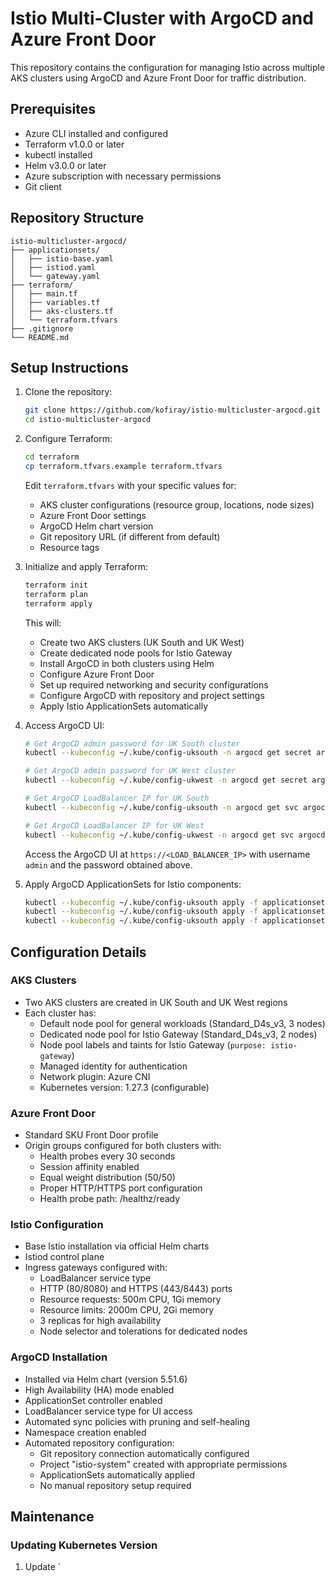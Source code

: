 # Istio Multi-Cluster with ArgoCD and Azure Front Door

This repository contains the configuration for managing Istio across multiple AKS clusters using ArgoCD and Azure Front Door for traffic distribution.

## Prerequisites

- Azure CLI installed and configured
- Terraform v1.0.0 or later
- kubectl installed
- Helm v3.0.0 or later
- Azure subscription with necessary permissions
- Git client

## Repository Structure

```
istio-multicluster-argocd/
├── applicationsets/
│   ├── istio-base.yaml
│   ├── istiod.yaml
│   └── gateway.yaml
├── terraform/
│   ├── main.tf
│   ├── variables.tf
│   ├── aks-clusters.tf
│   └── terraform.tfvars
├── .gitignore
└── README.md
```

## Setup Instructions

1. Clone the repository:
   ```bash
   git clone https://github.com/kofiray/istio-multicluster-argocd.git
   cd istio-multicluster-argocd
   ```

2. Configure Terraform:
   ```bash
   cd terraform
   cp terraform.tfvars.example terraform.tfvars
   ```
   Edit `terraform.tfvars` with your specific values for:
   - AKS cluster configurations (resource group, locations, node sizes)
   - Azure Front Door settings
   - ArgoCD Helm chart version
   - Git repository URL (if different from default)
   - Resource tags

3. Initialize and apply Terraform:
   ```bash
   terraform init
   terraform plan
   terraform apply
   ```
   This will:
   - Create two AKS clusters (UK South and UK West)
   - Create dedicated node pools for Istio Gateway
   - Install ArgoCD in both clusters using Helm
   - Configure Azure Front Door
   - Set up required networking and security configurations
   - Configure ArgoCD with repository and project settings
   - Apply Istio ApplicationSets automatically

4. Access ArgoCD UI:
   ```bash
   # Get ArgoCD admin password for UK South cluster
   kubectl --kubeconfig ~/.kube/config-uksouth -n argocd get secret argocd-initial-admin-secret -o jsonpath="{.data.password}" | base64 -d

   # Get ArgoCD admin password for UK West cluster
   kubectl --kubeconfig ~/.kube/config-ukwest -n argocd get secret argocd-initial-admin-secret -o jsonpath="{.data.password}" | base64 -d

   # Get ArgoCD LoadBalancer IP for UK South
   kubectl --kubeconfig ~/.kube/config-uksouth -n argocd get svc argocd-server -o jsonpath='{.status.loadBalancer.ingress[0].ip}'

   # Get ArgoCD LoadBalancer IP for UK West
   kubectl --kubeconfig ~/.kube/config-ukwest -n argocd get svc argocd-server -o jsonpath='{.status.loadBalancer.ingress[0].ip}'
   ```
   Access the ArgoCD UI at `https://<LOAD_BALANCER_IP>` with username `admin` and the password obtained above.

5. Apply ArgoCD ApplicationSets for Istio components:
   ```bash
   kubectl --kubeconfig ~/.kube/config-uksouth apply -f applicationsets/istio-base.yaml
   kubectl --kubeconfig ~/.kube/config-uksouth apply -f applicationsets/istiod.yaml
   kubectl --kubeconfig ~/.kube/config-uksouth apply -f applicationsets/gateway.yaml
   ```

## Configuration Details

### AKS Clusters
- Two AKS clusters are created in UK South and UK West regions
- Each cluster has:
  - Default node pool for general workloads (Standard_D4s_v3, 3 nodes)
  - Dedicated node pool for Istio Gateway (Standard_D4s_v3, 2 nodes)
  - Node pool labels and taints for Istio Gateway (`purpose: istio-gateway`)
  - Managed identity for authentication
  - Network plugin: Azure CNI
  - Kubernetes version: 1.27.3 (configurable)

### Azure Front Door
- Standard SKU Front Door profile
- Origin groups configured for both clusters with:
  - Health probes every 30 seconds
  - Session affinity enabled
  - Equal weight distribution (50/50)
  - Proper HTTP/HTTPS port configuration
  - Health probe path: /healthz/ready

### Istio Configuration
- Base Istio installation via official Helm charts
- Istiod control plane
- Ingress gateways configured with:
  - LoadBalancer service type
  - HTTP (80/8080) and HTTPS (443/8443) ports
  - Resource requests: 500m CPU, 1Gi memory
  - Resource limits: 2000m CPU, 2Gi memory
  - 3 replicas for high availability
  - Node selector and tolerations for dedicated nodes

### ArgoCD Installation
- Installed via Helm chart (version 5.51.6)
- High Availability (HA) mode enabled
- ApplicationSet controller enabled
- LoadBalancer service type for UI access
- Automated sync policies with pruning and self-healing
- Namespace creation enabled
- Automated repository configuration:
  - Git repository connection automatically configured
  - Project "istio-system" created with appropriate permissions
  - ApplicationSets automatically applied
  - No manual repository setup required

## Maintenance

### Updating Kubernetes Version
1. Update `